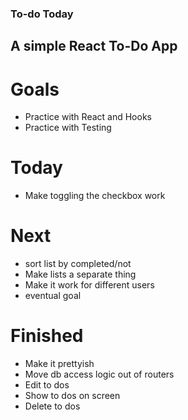 ### To-do Today

## A simple React To-Do App

# Goals

- Practice with React and Hooks
- Practice with Testing

# Today

- Make toggling the checkbox work

# Next

- sort list by completed/not
- Make lists a separate thing
- Make it work for different users
- eventual goal

# Finished

- Make it prettyish
- Move db access logic out of routers
- Edit to dos
- Show to dos on screen
- Delete to dos

